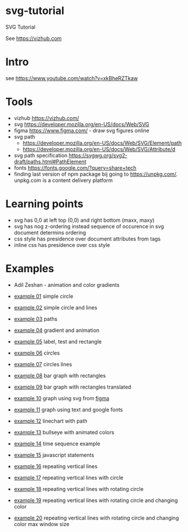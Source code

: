# svg-tutorial
SVG Tutorial

See https://vizhub.com

# Intro
see https://www.youtube.com/watch?v=xkBheRZTkaw

# Tools
- vizhub https://vizhub.com/
- svg https://developer.mozilla.org/en-US/docs/Web/SVG
- figma https://www.figma.com/ - draw svg figures online
- svg path
    - https://developer.mozilla.org/en-US/docs/Web/SVG/Element/path
    - https://developer.mozilla.org/en-US/docs/Web/SVG/Attribute/d
- svg path specification https://svgwg.org/svg2-draft/paths.html#PathElement
- fonts https://fonts.google.com/?query=share+tech
- finding last version of npm package bij going to https://unpkg.com/<packagename>. unpkg.com is a content delivery platform

# Learning points
- svg has 0,0 at left top (0,0) and right bottom (maxx, maxy)
- svg has nog z-ordering instead sequence of occurence in svg document determins ordering
- css style has presidence over document attributes from tags
- inline css has presidence over css style

# Examples
- Adil Zeshan - animation and color gradients

- [example 01](https://bvpelt.github.io/svg-tutorial/examples/example-01) simple circle
- [example 02](https://bvpelt.github.io/svg-tutorial/examples/example-02) simple circle and lines
- [example 03](https://bvpelt.github.io/svg-tutorial/examples/example-03) paths
- [example 04](https://bvpelt.github.io/svg-tutorial/examples/example-04) gradient and animation
- [example 05](https://bvpelt.github.io/svg-tutorial/examples/example-05) label, test and rectangle
- [example 06](https://bvpelt.github.io/svg-tutorial/examples/example-06) circles
- [example 07](https://bvpelt.github.io/svg-tutorial/examples/example-07) circles lines
- [example 08](https://bvpelt.github.io/svg-tutorial/examples/example-08) bar graph with rectangles
- [example 09](https://bvpelt.github.io/svg-tutorial/examples/example-09) bar graph with rectangles translated
- [example 10](https://bvpelt.github.io/svg-tutorial/examples/example-10) graph using svg from [figma](https://www.figma.com/)
- [example 11](https://bvpelt.github.io/svg-tutorial/examples/example-11) graph using text and google fonts
- [example 12](https://bvpelt.github.io/svg-tutorial/examples/example-12) linechart with path
- [example 13](https://bvpelt.github.io/svg-tutorial/examples/example-13) bullseye with animated colors
- [example 14](https://bvpelt.github.io/svg-tutorial/examples/example-14) time sequence example
- [example 15](https://bvpelt.github.io/svg-tutorial/examples/example-15) javascript statements
- [example 16](https://bvpelt.github.io/svg-tutorial/examples/example-16) repeating vertical lines
- [example 17](https://bvpelt.github.io/svg-tutorial/examples/example-17) repeating vertical lines with circle
- [example 18](https://bvpelt.github.io/svg-tutorial/examples/example-18) repeating vertical lines with rotating circle
- [example 19](https://bvpelt.github.io/svg-tutorial/examples/example-19) repeating vertical lines with rotating circle and changing color
- [example 20](https://bvpelt.github.io/svg-tutorial/examples/example-20) repeating vertical lines with rotating circle and changing color max window size
